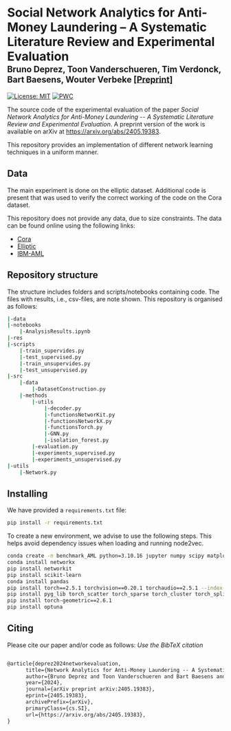 # Social Network Analytics for Anti-Money Laundering – A Systematic Literature Review and Experimental Evaluation </br><sub><sub> Bruno Deprez, Toon Vanderschueren, Tim Verdonck, Bart Baesens, Wouter Verbeke [[Preprint]](https://arxiv.org/abs/2405.19383)</sub></sub>

[![License: MIT](https://img.shields.io/badge/License-MIT-orange.svg)](https://opensource.org/licenses/MIT)
[![PWC](https://img.shields.io/endpoint.svg?url=https://paperswithcode.com/badge/network-analytics-for-anti-money-laundering-a/fraud-detection-on-elliptic-dataset)](https://paperswithcode.com/sota/fraud-detection-on-elliptic-dataset?p=network-analytics-for-anti-money-laundering-a)

The source code of the experimental evaluation of the paper *Social Network Analytics for Anti-Money Laundering -- A Systematic Literature Review and Experimental Evaluation*. A preprint version of the work is available on arXiv at https://arxiv.org/abs/2405.19383.

This repository provides an implementation of different network learning techniques in a uniform manner.

## Data
The main experiment is done on the elliptic dataset. Additional code is present that was used to verify the correct working of the code on the Cora dataset. 

This repository does not provide any data, due to size constraints. The data can be found online using the following links:
- [Cora](https://pytorch-geometric.readthedocs.io/en/latest/generated/torch_geometric.datasets.Planetoid.html#torch_geometric.datasets.Planetoid)
- [Elliptic](https://pytorch-geometric.readthedocs.io/en/latest/generated/torch_geometric.datasets.EllipticBitcoinDataset.html#torch_geometric.datasets.EllipticBitcoinDataset)
- [IBM-AML](https://www.kaggle.com/datasets/ealtman2019/ibm-transactions-for-anti-money-laundering-aml)

## Repository structure
The structure includes folders and scripts/notebooks containing code. The files with results, i.e., csv-files, are note shown.
This repository is organised as follows:
```bash
|-data
|-notebooks
    |-AnalysisResults.ipynb
|-res
|-scripts
    |-train_supervides.py
    |-test_supervised.py
    |-train_unsupervides.py
    |-test_unsupervised.py
|-src
    |-data
        |-DatasetConstruction.py
    |-methods
        |-utils
            |-decoder.py
            |-functionsNetworKit.py
            |-functionsNetworkX.py
            |-functionsTorch.py
            |-GNN.py
            |-isolation_forest.py
        |-evaluation.py
        |-experiments_supervised.py
        |-experiments_unsupervised.py
|-utils
    |-Network.py
```

## Installing
We have provided a `requirements.txt` file:
```bash
pip install -r requirements.txt
```

To create a new environment, we advise to use the following steps. This helps avoid dependency issues when loading and running node2vec. 
```bash
conda create -n benchmark_AML python=3.10.16 jupyter numpy scipy matplotlib
conda install networkx
pip install networkit
pip install scikit-learn
conda install pandas
pip install torch==2.5.1 torchvision==0.20.1 torchaudio==2.5.1 --index-url https://download.pytorch.org/whl/cu121
pip install pyg_lib torch_scatter torch_sparse torch_cluster torch_spline_conv -f https://data.pyg.org/whl/torch-2.5.0+cu121.html
pip install torch-geometric==2.6.1
pip install optuna
```

## Citing
Please cite our paper and/or code as follows:
*Use the BibTeX citation*

```tex

@article{deprez2024networkevaluation,
      title={Network Analytics for Anti-Money Laundering -- A Systematic Literature Review and Experimental Evaluation}, 
      author={Bruno Deprez and Toon Vanderschueren and Bart Baesens and Tim Verdonck and Wouter Verbeke},
      year={2024},
      journal={arXiv preprint arXiv:2405.19383},
      eprint={2405.19383},
      archivePrefix={arXiv},
      primaryClass={cs.SI},
      url={https://arxiv.org/abs/2405.19383}, 
}

```
